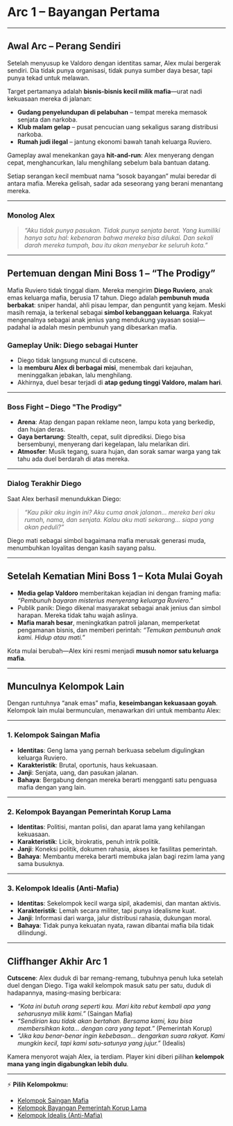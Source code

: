 # **Arc 1 – Bayangan Pertama**

---

## **Awal Arc – Perang Sendiri**

Setelah menyusup ke Valdoro dengan identitas samar, Alex mulai bergerak sendiri.
Dia tidak punya organisasi, tidak punya sumber daya besar, tapi punya tekad untuk melawan.

Target pertamanya adalah **bisnis-bisnis kecil milik mafia**—urat nadi kekuasaan mereka di jalanan:

- **Gudang penyelundupan di pelabuhan** – tempat mereka memasok senjata dan narkoba.
- **Klub malam gelap** – pusat pencucian uang sekaligus sarang distribusi narkoba.
- **Rumah judi ilegal** – jantung ekonomi bawah tanah keluarga Ruviero.

Gameplay awal menekankan gaya **hit-and-run**: Alex menyerang dengan cepat, menghancurkan, lalu menghilang sebelum bala bantuan datang.

Setiap serangan kecil membuat nama “sosok bayangan” mulai beredar di antara mafia.
Mereka gelisah, sadar ada seseorang yang berani menantang mereka.

---

### **Monolog Alex**

> _“Aku tidak punya pasukan. Tidak punya senjata berat. Yang kumiliki hanya satu hal: kebenaran bahwa mereka bisa dilukai. Dan sekali darah mereka tumpah, bau itu akan menyebar ke seluruh kota.”_

---

## **Pertemuan dengan Mini Boss 1 – “The Prodigy”**

Mafia Ruviero tidak tinggal diam.
Mereka mengirim **Diego Ruviero**, anak emas keluarga mafia, berusia 17 tahun. Diego adalah **pembunuh muda berbakat**: sniper handal, ahli pisau lempar, dan penguntit yang kejam. Meski masih remaja, ia terkenal sebagai **simbol kebanggaan keluarga**. Rakyat mengenalnya sebagai anak jenius yang mendukung yayasan sosial—padahal ia adalah mesin pembunuh yang dibesarkan mafia.

### **Gameplay Unik: Diego sebagai Hunter**

- Diego tidak langsung muncul di cutscene.
- Ia **memburu Alex di berbagai misi**, menembak dari kejauhan, meninggalkan jebakan, lalu menghilang.
- Akhirnya, duel besar terjadi di **atap gedung tinggi Valdoro, malam hari**.

---

### **Boss Fight – Diego "The Prodigy"**

- **Arena**: Atap dengan papan reklame neon, lampu kota yang berkedip, dan hujan deras.
- **Gaya bertarung**: Stealth, cepat, sulit diprediksi. Diego bisa bersembunyi, menyerang dari kegelapan, lalu melarikan diri.
- **Atmosfer**: Musik tegang, suara hujan, dan sorak samar warga yang tak tahu ada duel berdarah di atas mereka.

---

### **Dialog Terakhir Diego**

Saat Alex berhasil menundukkan Diego:

> _“Kau pikir aku ingin ini? Aku cuma anak jalanan… mereka beri aku rumah, nama, dan senjata. Kalau aku mati sekarang… siapa yang akan peduli?”_

Diego mati sebagai simbol bagaimana mafia merusak generasi muda, menumbuhkan loyalitas dengan kasih sayang palsu.

---

## **Setelah Kematian Mini Boss 1 – Kota Mulai Goyah**

- **Media gelap Valdoro** memberitakan kejadian ini dengan framing mafia: _“Pembunuh bayaran misterius menyerang keluarga Ruviero.”_
- Publik panik: Diego dikenal masyarakat sebagai anak jenius dan simbol harapan. Mereka tidak tahu wajah aslinya.
- **Mafia marah besar**, meningkatkan patroli jalanan, memperketat pengamanan bisnis, dan memberi perintah: _“Temukan pembunuh anak kami. Hidup atau mati.”_

Kota mulai berubah—Alex kini resmi menjadi **musuh nomor satu keluarga mafia**.

---

## **Munculnya Kelompok Lain**

Dengan runtuhnya “anak emas” mafia, **keseimbangan kekuasaan goyah**.
Kelompok lain mulai bermunculan, menawarkan diri untuk membantu Alex:

---

### 1. **Kelompok Saingan Mafia**

- **Identitas**: Geng lama yang pernah berkuasa sebelum digulingkan keluarga Ruviero.
- **Karakteristik**: Brutal, oportunis, haus kekuasaan.
- **Janji**: Senjata, uang, dan pasukan jalanan.
- **Bahaya**: Bergabung dengan mereka berarti mengganti satu penguasa mafia dengan yang lain.

---

### 2. **Kelompok Bayangan Pemerintah Korup Lama**

- **Identitas**: Politisi, mantan polisi, dan aparat lama yang kehilangan kekuasaan.
- **Karakteristik**: Licik, birokratis, penuh intrik politik.
- **Janji**: Koneksi politik, dokumen rahasia, akses ke fasilitas pemerintah.
- **Bahaya**: Membantu mereka berarti membuka jalan bagi rezim lama yang sama busuknya.

---

### 3. **Kelompok Idealis (Anti-Mafia)**

- **Identitas**: Sekelompok kecil warga sipil, akademisi, dan mantan aktivis.
- **Karakteristik**: Lemah secara militer, tapi punya idealisme kuat.
- **Janji**: Informasi dari warga, jalur distribusi rahasia, dukungan moral.
- **Bahaya**: Tidak punya kekuatan nyata, rawan dibantai mafia bila tidak dilindungi.

---

## **Cliffhanger Akhir Arc 1**

**Cutscene**:
Alex duduk di bar remang-remang, tubuhnya penuh luka setelah duel dengan Diego.
Tiga wakil kelompok masuk satu per satu, duduk di hadapannya, masing-masing berbicara:

- _“Kota ini butuh orang seperti kau. Mari kita rebut kembali apa yang seharusnya milik kami.”_ (Saingan Mafia)
- _“Sendirian kau tidak akan bertahan. Bersama kami, kau bisa membersihkan kota… dengan cara yang tepat.”_ (Pemerintah Korup)
- _“Jika kau benar-benar ingin kebebasan… dengarkan suara rakyat. Kami mungkin kecil, tapi kami satu-satunya yang jujur.”_ (Idealis)

Kamera menyorot wajah Alex, ia terdiam.
Player kini diberi pilihan **kelompok mana yang ingin digabungkan lebih dulu**.

---

⚡ **Pilih Kelompokmu:**

- [Kelompok Saingan Mafia](/story-1)
- [Kelompok Bayangan Pemerintah Korup Lama](/story-2)
- [Kelompok Idealis (Anti-Mafia)](/story-3)
